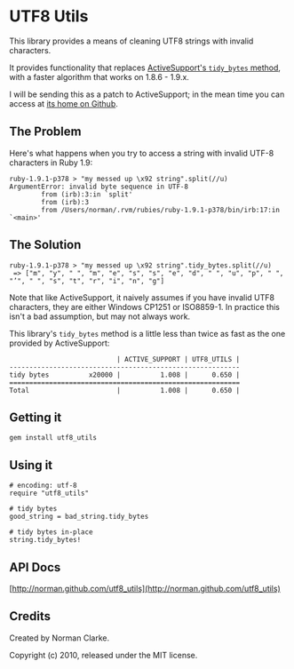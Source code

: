 # UTF8 Utils

This library provides a means of cleaning UTF8 strings with invalid characters.

It provides functionality that replaces [ActiveSupport's `tidy_bytes`
method](http://api.rubyonrails.org/classes/ActiveSupport/Multibyte/Chars.html#M000977),
with a faster algorithm that works on 1.8.6 - 1.9.x.

I will be sending this as a patch to ActiveSupport; in the mean time you can
access at [its home on Github](github.com/norman/utf8_utils).

## The Problem

Here's what happens when you try to access a string with invalid UTF-8 characters in Ruby 1.9:

    ruby-1.9.1-p378 > "my messed up \x92 string".split(//u)
    ArgumentError: invalid byte sequence in UTF-8
            from (irb):3:in `split'
            from (irb):3
            from /Users/norman/.rvm/rubies/ruby-1.9.1-p378/bin/irb:17:in `<main>'

## The Solution

    ruby-1.9.1-p378 > "my messed up \x92 string".tidy_bytes.split(//u)
     => ["m", "y", " ", "m", "e", "s", "s", "e", "d", " ", "u", "p", " ", "’", " ", "s", "t", "r", "i", "n", "g"]

Note that like ActiveSupport, it naively assumes if you have invalid UTF8
characters, they are either Windows CP1251 or ISO8859-1. In practice this isn't
a bad assumption, but may not always work.

This library's `tidy_bytes` method is a little less than twice as fast as the
one provided by ActiveSupport:

                               | ACTIVE_SUPPORT | UTF8_UTILS |
    ----------------------------------------------------------
    tidy bytes          x20000 |          1.008 |      0.650 |
    ==========================================================
    Total                      |          1.008 |      0.650 |


## Getting it

    gem install utf8_utils


## Using it

    # encoding: utf-8
    require "utf8_utils"

    # tidy bytes
    good_string = bad_string.tidy_bytes

    # tidy bytes in-place
    string.tidy_bytes!

## API Docs

[http://norman.github.com/utf8_utils](http://norman.github.com/utf8_utils)

## Credits

Created by Norman Clarke.

Copyright (c) 2010, released under the MIT license.